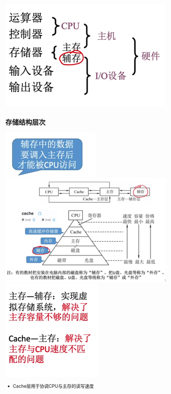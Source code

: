 


![输入图片说明](/imgs/2025-08-04/G5Lq8WOx0ujUCodA.png)

## 存储结构层次
![输入图片说明](/imgs/2025-08-04/ttFLsrDaM7TRcfZJ.png)
![输入图片说明](/imgs/2025-08-04/gKNBA4naf1zGmvO7.png)
![输入图片说明](/imgs/2025-08-04/0WUqLNYlAwTvDGXb.png)
- Cache层用于协调CPU与主存的读写速度


<!--stackedit_data:
eyJoaXN0b3J5IjpbNTIwODU3NjkyXX0=
-->